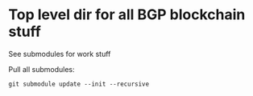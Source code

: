 # Top level dir for all BGP blockchain stuff
See submodules for work stuff

Pull all submodules:
```
git submodule update --init --recursive
```
